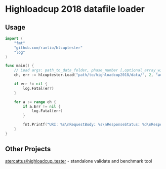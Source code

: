 
Highloadcup 2018 datafile loader
================================

Usage
-----

```go
import (
	"fmt"
	"github.com/ravlio/hlcuptester"
	"log"
)

func main() {
    // Load args: path_to_data_folder, phase_number [,optional_array_with_allowed_uri_filters])
	ch, err := hlcuptester.Load("path/to/highloadcup2018/data/", 2, "accounts/new")

	if err != nil {
		log.Fatal(err)
	}

	for a := range ch {
		if a.Err != nil {
			log.Fatal(err)
		}

		fmt.Printf("URI: %s\nRequestBody: %s\nResponseStatus: %d\nResponseBody:%s\n\n", a.URI, a.RequestBody, a.ResponseStatus, a.ResponseBody)
	}
}
```

Other Projects
--------------
[atercattus/highloadcup_tester](https://github.com/atercattus/highloadcup_tester) - standalone validate and benchmark tool
